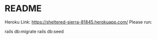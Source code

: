 # README

Heroku Link: https://sheltered-sierra-81845.herokuapp.com/
Please run:

rails db:migrate
rails db:seed

